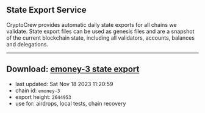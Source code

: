 ## State Export Service
CryptoCrew provides automatic daily state exports for all chains we validate. State export files can be used as genesis files and are a snapshot of the current blockchain state, including all validators, accounts, balances and delegations.

---
**Download: [emoney-3 state export](https://dl.ccvalidators.com/SERVICE/emoney/emoney-3_export_2644953.json)**
---

- last updated: Sat Nov 18 2023 11:20:59
- chain id: `emoney-3`
- export height: `2644953`
- use for: airdrops, local tests, chain recovery
